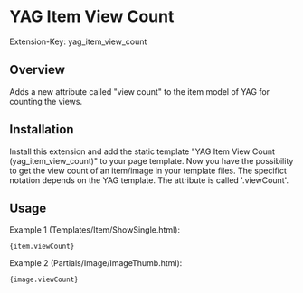 YAG Item View Count
===================
Extension-Key: yag_item_view_count

Overview
-------------------

Adds a new attribute called "view count" to the item model of YAG for counting the views.

Installation
-------------------

Install this extension and add the static template "YAG Item View Count (yag_item_view_count)" to your page template. Now you have the possibility to get the view count of an item/image in your template files. The specifict notation depends on the YAG template. The attribute is called '.viewCount'.

Usage
-------------------

Example 1 (Templates/Item/ShowSingle.html):
```typoscript
{item.viewCount}
```

Example 2 (Partials/Image/ImageThumb.html):
```typoscript
{image.viewCount}
```
